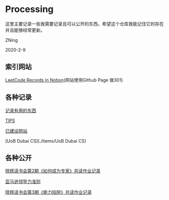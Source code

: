 # Processing

这里主要记录一些我需要记录且可以公开的东西。希望这个仓库我能记住它的存在并且能够经常更新。

ZNing

2020-2-9

## 索引网站

[LeetCode Records in Notion](https://leetcode.zning.me/)(网站使用Github Page 做301)

## 各种记录
[记录有用的东西](./USEFULTHINGS.md)

[TIPS](./TIPS.md)

[已建设网站](./MYWEBSITES.md)

[UoB Dubai CS](./items/UoB Dubai CS)

## 各种公开
[晓辉读书会第2期《如何成为专家》共读作业记录](./items/2020-2-10%20如何成为专家.md)

[亚马逊领导力准则](./items/2020-3-8%20亚马逊领导力准则.md)

[晓辉读书会第3期《能力陷阱》共读作业记录](./items/2020-3-8%20能力陷阱.md)

